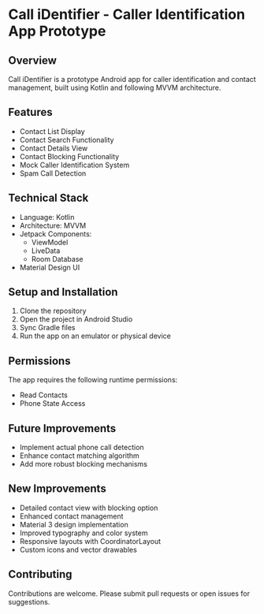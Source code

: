 # Call iDentifier - Caller Identification App Prototype

## Overview
Call iDentifier is a prototype Android app for caller identification and contact management, built using Kotlin and following MVVM architecture.

## Features
- Contact List Display
- Contact Search Functionality
- Contact Details View
- Contact Blocking Functionality
- Mock Caller Identification System
- Spam Call Detection

## Technical Stack
- Language: Kotlin
- Architecture: MVVM
- Jetpack Components:
  - ViewModel
  - LiveData
  - Room Database
- Material Design UI

## Setup and Installation
1. Clone the repository
2. Open the project in Android Studio
3. Sync Gradle files
4. Run the app on an emulator or physical device

## Permissions
The app requires the following runtime permissions:
- Read Contacts
- Phone State Access

## Future Improvements
- Implement actual phone call detection
- Enhance contact matching algorithm
- Add more robust blocking mechanisms

## New Improvements
- Detailed contact view with blocking option
- Enhanced contact management
- Material 3 design implementation
- Improved typography and color system
- Responsive layouts with CoordinatorLayout
- Custom icons and vector drawables

## Contributing
Contributions are welcome. Please submit pull requests or open issues for suggestions.

